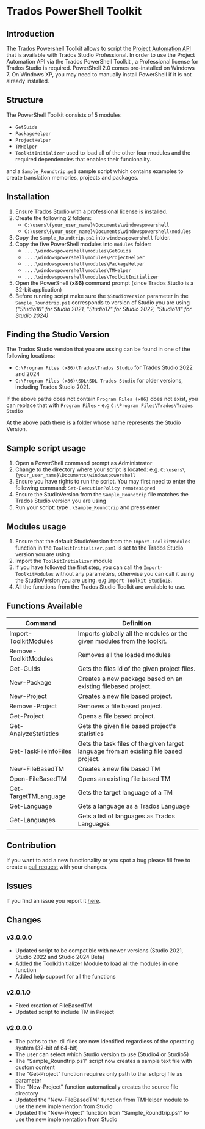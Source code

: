﻿Trados PowerShell Toolkit
==================

## Introduction
The Trados Powershell Toolkit allows to script the [Project Automation API](http://producthelp.sdl.com/SDK/ProjectAutomationApi/3.0/html/b986e77a-82d2-4049-8610-5159c55fddd3.htm) that is available with Trados Studio Professional.  In order to use the Project Automation API via the Trados PowerShell Toolkit , a Professional license for Trados Studio is required.
PowerShell 2.0 comes pre-installed on Windows 7. On Windows XP, you may need to manually install PowerShell if it is not already installed.

## Structure
The PowerShell Toolkit consists of 5 modules
- `GetGuids`
- `PackageHelper`
- `ProjectHelper`
- `TMHelper`
- `ToolkitInitializer`
used to load all of the other four modules and the required dependencies that enables their funcionality.

and a `Sample_Roundtrip.ps1` sample script which contains examples to create translation memories, projects and packages.

## Installation
1. Ensure Trados Studio with a professional license is installed.
2. Create the following 2 folders:
    - `C:\users\{your_user_name}\Documents\windowspowershell`
    - `C:\users\{your_user_name}\Documents\windowspowershell\modules`
3. Copy the `Sample_Roundtrip.ps1` into `windowspowershell` folder.
4. Copy the five PowerShell modules into `modules` folder:
    - `....\windowspowershell\modules\GetGuids`
    - `....\windowspowershell\modules\ProjectHelper`
    - `....\windowspowershell\modules\PackageHelper`
    - `....\windowspowershell\modules\TMHelper`
    - `....\windowspowershell\modules\ToolkitInitializer`
5. Open the PowerShell **(x86)** command prompt (since Trados Studio is a 32-bit application) 
6. Before running script make sure the `$StudioVersion` parameter in the `Sample_Roundtrip.ps1` corresponds to version of Studio you are using *("Studio16" for Studio 2021, "Studio17" for Studio 2022, "Studio18" for Studio 2024)* 

## Finding the Studio Version
The Trados Studio version that you are ussing can be found in one of the following locations:
- `C:\Program Files (x86)\Trados\Trados Studio` for Trados Studio 2022 and 2024
- `C:\Program Files (x86)\SDL\SDL Trados Studio` for older versions, including Trados Studio 2021. 

If the above paths does not contain `Program Files (x86)` does not exist, you can replace that with `Program Files`
    - e.g `C:\Program Files\Trados\Trados Studio`

At the above path there is a folder whose name represents the Studio Version.




## Sample script usage
1. Open a PowerShell command prompt as Administrator
2. Change to the directory where your script is located:
e.g. `C:\users\{your_user_name}\Documents\windowspowershell`
3. Ensure you have rights to run the script. You may first need to enter the following command:
`Set-ExecutionPolicy remotesigned`
4. Ensure the StudioVersion from the `Sample_Roundtrip` file matches the Trados Studio version you are using
4. Run your script: type `.\Sample_Roundtrip` and press enter

## Modules usage
1. Ensure that the default StudioVersion from the `Import-ToolkitModules` function in the `ToolkitInitializer.psm1` is set to the Trados Studio version you are using
2. Import the `ToolkitInitializer` module
3. If you have followed the first step, you can call the `Import-ToolkitModules` without any parameters, otherwise you can call it using the StudioVersion you are using. e.g `Import-Toolkit Studio18`.
4. All the functions from the Trados Studio Toolkit are available to use.

## Functions Available
| Command | Definition |
|---------|------------|
|Import-ToolkitModules| Imports globally all the modules or the given modules from the toolkit.|
|Remove-ToolkitModules| Removes all the loaded modules |
|Get-Guids|     Gets the files id of the given project files. |
|New-Package|	Creates a new package based on an existing filebased project.|
|New-Project| 	Creates a new file based project.|
|Remove-Project| Removes a file based project. |
|Get-Project| Opens a file based project. |
|Get-AnalyzeStatistics| Gets the given file based project's statistics |
|Get-TaskFileInfoFiles | Gets the task files of the given target language from an existing file based project.|
|New-FileBasedTM | Creates a new file based TM |
|Open-FileBasedTM| Opens an existing file based TM|
|Get-TargetTMLanguage| Gets the target language of a TM|
|Get-Language | Gets a language as a Trados Language|
|Get-Languages | Gets a list of languages as Trados Languages|

## Contribution
If you want to add a new functionality or you spot a bug please fill free to create a [pull request](http://www.codenewbie.org/blogs/how-to-make-a-pull-request) with your changes.

## Issues
If you find an issue you report it [here](https://github.com/sdl/Sdl-studio-powershell-toolkit/issues).

## Changes
### v3.0.0.0
- Updated script to be compatible with newer versions (Studio 2021, Studio 2022 and Studio 2024 Beta)
- Added the ToolkitInitializer Module to load all the modules in one function
- Added help support for all the functions

### v2.0.1.0
- Fixed creation of FileBasedTM
- Updated script to include TM in Project

### v2.0.0.0
- The paths to the .dll files are now identified regardless of the operating system (32-bit of 64-bit)
- The user can select which Studio version to use (Studio4 or Studio5)
- The "Sample_Roundtrip.ps1" script now creates a sample text file with custom content
- The "Get-Project" function requires only path to the .sdlproj file as parameter
- The "New-Project" function automatically creates the source file directory
- Updated the "New-FileBasedTM" function from TMHelper module to use the new implemention from Studio
- Updated the "New-Project" function from "Sample_Roundtrip.ps1” to use the new implementation from Studio